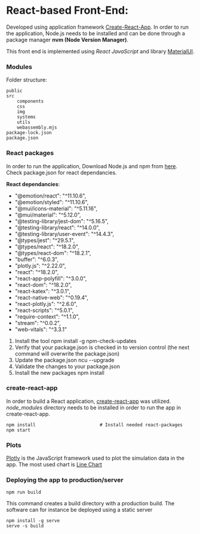 
# React-based Front-End:
Developed using application framework [Create-React-App](https://create-react-app.dev/). In order to run the application, Node.js needs to be installed and can be done through a package manager **nvm (Node Version Manager)**. 

This front end is implemented using *React JavaScript* and library [MaterialUI](https://mui.com/). 

### Modules
Folder structure: 
```console
public
src
    components
    css
    img
    systems
    utils
    webassembly.mjs
package-lock.json
package.json
```
### React packages
In order to run the application, Download Node.js and npm from [here](https://nodejs.org/en/download). Check package.json for react dependancies.

**React dependancies**: 
- "@emotion/react": "^11.10.6",
- "@emotion/styled": "^11.10.6",
- "@mui/icons-material": "^5.11.16",
- "@mui/material": "^5.12.0",
- "@testing-library/jest-dom": "^5.16.5",
- "@testing-library/react": "^14.0.0",
- "@testing-library/user-event": "^14.4.3",
- "@types/jest": "^29.5.1",
- "@types/react": "^18.2.0",
- "@types/react-dom": "^18.2.1",
- "buffer": "^6.0.3",
- "plotly.js": "^2.22.0",
- "react": "^18.2.0",
- "react-app-polyfill": "^3.0.0",
- "react-dom": "^18.2.0",
- "react-katex": "^3.0.1",
- "react-native-web": "^0.19.4",
- "react-plotly.js": "^2.6.0",
- "react-scripts": "^5.0.1",
- "require-context": "^1.1.0",
- "stream": "^0.0.2",
- "web-vitals": "^3.3.1"

1. Install the tool npm install -g npm-check-updates
2. Verify that your package.json is checked in to version control (the next command will overwrite the package.json)
3. Update the package.json ncu --upgrade
4. Validate the changes to your package.json
5. Install the new packages npm install

### create-react-app 
In order to build a React application, [create-react-app](https://create-react-app.dev/docs/getting-started/) was utilized. 
*node_modules* directory needs to be installed in order to run the app in create-react-app. 

```console
npm install                        # Install needed react-packages
npm start
```
### Plots 
[Plotly](https://plotly.com/javascript/react/) is the JavaScript framework used to plot the simulation data in the app. The most used chart is [Line Chart](https://plotly.com/javascript/line-charts/)

### Deploying the app to production/server

```console
npm run build
```
This command creates a build directory with a production build. The software can for instance be deployed using a static server
```console
npm install -g serve
serve -s build
```